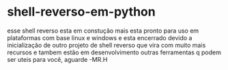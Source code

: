 # shell-reverso-em-python


esse shell reverso esta em constução mais esta pronto para uso em plataformas com base linux e windows
e esta encerrado devido a inicialização de outro projeto de shell reverso que vira com muito mais recursos
e tambem estão em desenvolvimento outras ferramentas q podem ser uteis para você, aguarde
-MR.H
